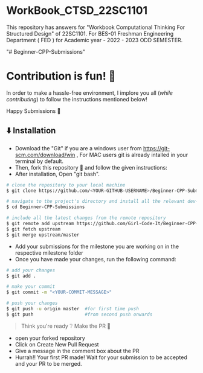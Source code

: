 # WorkBook_CTSD_22SC1101
This repository has answers for "Workbook Computational Thinking For Structured Design" of 22SC1101. For BES-01 Freshman Engineering Department ( FED ) for Academic year - 2022 - 2023 ODD SEMESTER. 

"# Beginner-CPP-Submissions" 
# Contribution is fun! :green_heart:

In order to make a hassle-free environment, I implore you all (_while contributing_) to follow the instructions mentioned below!

Happy Submissions :slightly_smiling_face:

## :arrow_down: Installation
- Download the "Git" if you are a windows user from https://git-scm.com/download/win , For MAC users git is already intalled in your terminal by default.
- Then, fork this repository :fork_and_knife: and follow the given instructions:
- After installation, Open "git bash".

```bash
# clone the repository to your local machine
$ git clone https://github.com/<YOUR-GITHUB-USERNAME>/Beginner-CPP-Submissions.git

# navigate to the project's directory and install all the relevant dev-dependencies
$ cd Beginner-CPP-Submissions

# include all the latest changes from the remote repository
$ git remote add upstream https://github.com/Girl-Code-It/Beginner-CPP-Submissions
$ git fetch upstream
$ git merge upstream/master
```

- Add your submissions for the milestone you are working on in the respective milestone folder
- Once you have made your changes, run the following command:

```bash
# add your changes
$ git add .

# make your commit
$ git commit -m "<YOUR-COMMIT-MESSAGE>"

# push your changes
$ git push -u origin master  #for first time push
$ git push                   #from second push onwards
```

> Think you're ready :grey_question: Make the PR :tropical_drink:
-  open your forked repository
- Click on Create New Pull Request
- Give a message in the comment box about the PR
- Hurrah!! Your first PR made! Wait for your submission to be accepted and your PR to be merged.
